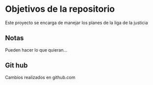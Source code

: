 # Objetivos de la repositorio

Este proyecto se encarga de manejar los planes de la liga de la justicia


## Notas
Pueden hacer lo que quieran...

## Git hub
Cambios realizados en github.com
